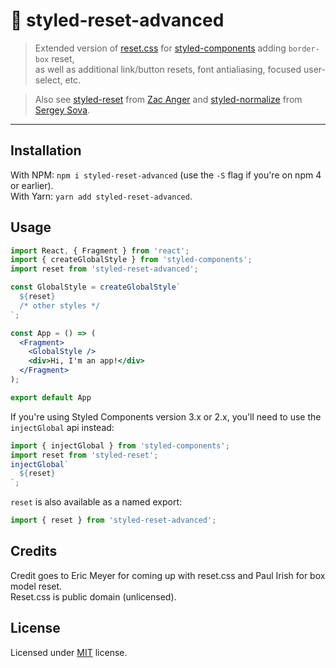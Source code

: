 # 💅 styled-reset-advanced

> Extended version of [reset.css](https://meyerweb.com/eric/tools/css/reset/) for
[styled-components](https://github.com/styled-components/styled-components) adding `border-box` reset,  
as well as additional link/button resets, font antialiasing, focused user-select, etc.

> Also see [styled-reset](https://github.com/zacanger/styled-reset)
from [Zac Anger](https://github.com/zacagner) and
[styled-normalize](https://www.npmjs.com/package/styled-normalize)
from [Sergey Sova](https://github.com/sergeysova).

--------

## Installation

With NPM: `npm i styled-reset-advanced` (use the `-S` flag if you're on npm 4 or earlier).  
With Yarn: `yarn add styled-reset-advanced`.

## Usage

```jsx
import React, { Fragment } from 'react';
import { createGlobalStyle } from 'styled-components';
import reset from 'styled-reset-advanced';

const GlobalStyle = createGlobalStyle`
  ${reset}
  /* other styles */
`;

const App = () => (
  <Fragment>
    <GlobalStyle />
    <div>Hi, I'm an app!</div>
  </Fragment>
);

export default App
```

If you're using Styled Components version 3.x or 2.x, you'll need to use the
`injectGlobal` api instead:

```jsx
import { injectGlobal } from 'styled-components';
import reset from 'styled-reset';
injectGlobal`
  ${reset}
`;
```

`reset` is also available as a named export:

```jsx
import { reset } from 'styled-reset-advanced';
```

## Credits

Credit goes to Eric Meyer for coming up with reset.css and Paul Irish for box model reset.  
Reset.css is public domain (unlicensed).

## License

Licensed under [MIT](./LICENSE.md) license.
